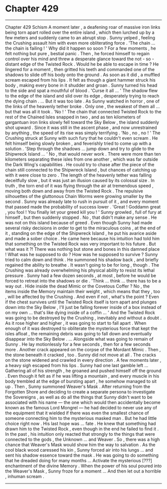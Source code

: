
# Chapter 429


---

Chapter 429 Schism
A moment later , a deafening roar of massive iron links being torn apart rolled over the entire island , which then lurched up by a few meters and suddenly came to an abrupt stop .
Sunny yelped , feeling the Crushing assault him with even more obliterating force .
'The chain … the chain is failing ! '
Why did it happen so soon ?
For a few moments , he felt nothing but pure , bestial panic . Then , he forced himself to regain control over his mind and threw a desperate glance toward the not - so - distant edge of the Twisted Rock .
Would he be able to escape in time ?
He lingered for a moment , then gritted his teeth and commanded one of the shadows to slide off his body onto the ground .
As soon as it did , a muffled scream escaped from his lips . It felt as though a giant hammer struck his body , making every bone in it shudder and groan . Sunny turned his head to the side and spat a mouthful of blood .
'Curse it all … '
The shadow flew to the edge of the island and slid over its edge , desperately trying to reach the dying chain .
… But it was too late .
As Sunny watched in horror , one of the links of the heavenly tether broke . Only one , the weakest of them all … but that was all it took .
'No ! '
The chain that connected Twisted Rock to the rest of the Chained Isles snapped in two , and as ten kilometers of gargantuan iron links slowly fell toward the Sky Below , the island suddenly shot upward . Since it was still in the ascent phase , and now unrestrained by anything , the speed of its rise was simply terrifying .
'No , no , no ! '
The Crushing struck at Sunny with such fury that he couldn't even scream . He felt himself being slowly broken , and feverishly tried to come up with a solution .
'Step through the shadows … jump down and try to glide to the Shipwreck Island … '
No , that would never work . There were more than ten kilometers separating these isles from one another , which was far outside the Dark Wing's capabilities . He could try to chase after the piece of the chain still connected to the Shipwreck Island , but chances of catching up with it were close to zero .
The length of the heavenly tether was falling deceitfully slow , but it was just an illusion caused by its colossal size . In truth , the torn end of it was flying through the air at tremendous speed , moving both down and away from the Twisted Rock .
The repulsive silhouettes of the gluttonous Chain Worms were growing smaller by the second .
Sunny was already late to rush in pursuit of it , and every moment that passed made the probability of success lower .
'Great ! Goddamn great , you fool ! You finally let your greed kill you ! '
Sunny growled , full of fury at himself , but then suddenly stopped .
No , that didn't make any sense . He was not on this island because of greed . Even though Sunny had made several risky decisions in order to get to the miraculous coins , at the end of it , standing on the edge of the Shipwreck Island , he put his avarice aside and made a sober choice .
He came here because his intuition had told him that something on the Twisted Rock was very important to his future .
But what was it ?! There was nothing but stone and bones in this damned place !
What was he supposed to do ? How was he supposed to survive ?
Sunny tried to calm down and think . He summoned his shadow back , and briefly regained the ability to breathe .
It wasn't going to be for long , though . The Crushing was already overwhelming his physical ability to resist its lethal pressure . Sunny had a few dozen seconds , at most , before he would be forced to retreat into the shadows or die .
'Think … think … there has to be a way out . Hide inside the dead Mimic or the Covetous Coffer ? No , the items inside the Memory maintain their weight , which means that they , too , will be affected by the Crushing . And even if not , what's the point ? Even if the chest survives until the Twisted Rock itself is torn apart and plunges down into the Sky Below , I'll just be falling forever inside of a box instead of on my own … that's like dying inside of a coffin … '
And the Twisted Rock was going to be destroyed by the Crushing , inevitably and without a doubt . As it rose higher and higher , it was going to start to fall apart . When enough of it was destroyed to obliterate the mysterious force that kept the isles afloat , the remaining debris was going to fall down and eventually disappear into the Sky Below .
… Alongside what was going to remain of Sunny .
He lay motionlessly for a few seconds , then for a few seconds more . Another crack appeared on the corpse of the Mordant Mimic . Then , the stone beneath it cracked , too .
Sunny did not move at all .
The cracks on the stone widened and crawled in every direction .
A few moments later , a heavy sigh escaped from his lips .
Sunny had one last gamble left …
Gathering all of his strength , he groaned and pushed himself off the ground . Even though it felt as if he was lifting a mountain , and every muscle in his body trembled at the edge of bursting apart , he somehow managed to sit up .
Then , Sunny summoned Weaver's Mask .
After returning from the Forgotten Shore and deciding to create a separate persona to investigate the Sovereigns , as well as do all the things that Sunny didn't want to be associated with his name — the one which would then accidentally become known as the famous Lord Mongrel — he had decided to never use any of the equipment that it wielded if there was even the smallest chance of someone connecting him to the mysterious masked man .
But he had little choice right now .
His last hope was … fate . He knew that something had drawn him to the Twisted Rock , even though in the end he failed to find it . In the past , his intuition only reacted that strongly to the things that were connected to the gods , the Unknown … and Weaver . So , there was a high chance that Weaver's Mask would show him the way to salvation .
As the cool black wood caressed his kin , Sunny forced air into his lungs … and sent his shadow essence toward the mask .
He was going to do something that he dreaded doing for many months …
Activate the mysterious [???] enchantment of the divine Memory .
When the power of his soul poured into the Weaver's Mask , Sunny froze for a moment …
And then let out a horrible , inhuman scream .

---

